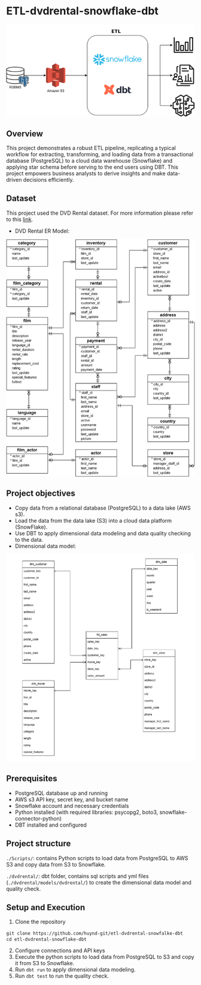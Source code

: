 # ETL-dvdrental-snowflake-dbt
<img title='workflow' src='./img/dvdrental-workflow.png'>

## Overview
This project demonstrates a robust ETL pipeline, replicating a typical workflow for extracting, transforming, and loading data from a transactional database (PostgreSQL) to a cloud data warehouse (Snowflake) and applying star schema before serving to the end users using DBT. This project empowers business analysts to derive insights and make data-driven decisions efficiently.

## Dataset
This project used the DVD Rental dataset. For more information please refer to this [link](https://www.postgresqltutorial.com/postgresql-getting-started/postgresql-sample-database/).

- DVD Rental ER Model:
<img title='dvd-rental-database-diagram' src='./img/dvd-rental-database-diagram.png'>

## Project objectives
- Copy data from a relational database (PostgreSQL) to a data lake (AWS s3).
- Load the data from the data lake (S3) into a cloud data platform (SnowFlake).
- Use DBT to apply dimensional data modeling and data quality checking to the data.
- Dimensional data model:
<img title='Dimensional data model' src='./img/dvdrental1.png'>

## Prerequisites
- PostgreSQL database up and running
- AWS s3 API key, secret key, and bucket name
- Snowflake account and necessary credentials
- Python installed (with required libraries: psycopg2, boto3, snowflake-connector-python)
- DBT installed and configured

## Project structure
`./Scripts/`: contains Python scripts to load data from PostgreSQL to AWS S3 and copy data from S3 to Snowflake.

`./dvdrental/`: dbt folder, contains sql scripts and yml files (`./dvdrental/models/dvdrental/`) to create the dimensional data model and quality check.

## Setup and Execution
1. Clone the repository 
```
git clone https://github.com/huynd-git/etl-dvdrental-snowfalke-dbt
cd etl-dvdrental-snowflake-dbt
```
2. Configure connections and API keys
3. Execute the python scripts to load data from PostgreSQL to S3 and copy it from S3 to Snowflake.
4. Run `dbt run` to apply dimensional data modeling.
5. Run `dbt test` to run the quality check.

